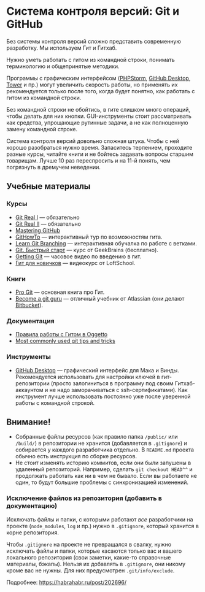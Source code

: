 # Система контроля версий: Git и GitHub
Без системы контроля версий сложно представить современную разработку. Мы используем Гит и Гитхаб.

Нужно уметь работать с гитом из командной строки, понимать терминологию и общепринятые методики.

Программы с графическим интерфейсом ([PHPStorm](https://www.jetbrains.com/help/phpstorm/2016.1/using-git-integration.html), [GitHub Desktop](desktop.github.com), [Tower](https://www.git-tower.com/) и пр.) могут увеличить скорость работы, но применять их рекомендуется только после того, когда будет понятно, как работать с гитом из командной строки.

Без командной строки не обойтись, в гите слишком много операций, чтобы делать для них кнопки. GUI-инструменты стоит рассматривать как средства, упрощающие рутинные задачи, а не как полноценную замену командной строке.

Система контроля версий довольно сложная штука. Чтобы с ней хорошо разобраться нужно время. Запаситесь терпением, проходите разные курсы, читайте книги и не бойтесь задавать вопросы старшим товарищам. Лучше 10 раз переспросить и на 11-й понять, чем погрязнуть в дремучем неведении.

## Учебные материалы
### Курсы
* [Git Real I](https://www.codeschool.com/courses/git-real) — обязательно
* [Git Real II](https://www.codeschool.com/courses/git-real-2) — обязательно
* [Mastering GitHub](https://www.codeschool.com/courses/mastering-github)
* [GitHowTo](https://githowto.com/ru) — интерактивный тур по возможностям гита.
* [Learn Git Branching](http://learngitbranching.js.org/) — интерактивная обучалка по работе с ветками.
* [Git. Быстрый старт](https://geekbrains.ru/courses/66) — курс от GeekBrains (бесплатно).
* [Getting Git](https://vimeo.com/14629850) — часовое видео по введению в гит.
* [Гит для новичков](https://www.youtube.com/watch?v=PEKN8NtBDQ0) — видеокурс от LoftSchool.

### Книги
* [Pro Git](https://git-scm.com/book/ru/v2) — основная книга про Гит.
* [Become a git guru](https://www.atlassian.com/git/tutorials) — отличный учебник от Atlassian (они делают [Bitbucket](http://bitbucket.org)).

### Документация
* [Правила работы с Гитом в Oggetto](http://w.oggettoweb.com/index.php?title=%D0%98%D1%81%D0%BF%D0%BE%D0%BB%D1%8C%D0%B7%D0%BE%D0%B2%D0%B0%D0%BD%D0%B8%D0%B5_git)
* [Most commonly used git tips and tricks](https://github.com/git-tips/tips)

### Инструменты
* [GitHub Desktop](https://desktop.github.com/) — графический интерфейс для Мака и Винды. Рекомендуется использовать для настройки ключей в гит-репозитории (просто залогиниться в программу под своим Гитхаб-аккаунтом и не надо заморачиваться с ssh-сертификатами). Как инструмент лучше использовать постоянно уже после уверенной работы с командной строкой.

## Внимание!
* Собранные файлы ресурсов (как правило папка `/public/` или `/build/`) в репозитории не хранится (добавляется в `.gitignore`) и собирается у каждого разработчика отдельно. В `README.md` проекта обычно есть инструкция по сборке ресурсов.
* Не стоит изменять историю коммитов, если они были запушены в удаленный репозиторий. Например, сделать `git checkout HEAD^^` и продолжать работать как ни в чем не бывало. Если вы работаете не один, то будут большие проблемы с синхронизацией изменений.

### Исключение файлов из репозитория (добавить в документацию)

Исключать файлы и папки, с которыми работают _все_ разработчики на проекте (`node_modules`, `log` и пр.) нужно в `.gitignore`, который хранится в корне репозитория.

Чтобы `.gitignore` на проекте не превращался в свалку, нужно исключать файлы и папки, которые касаются только вас и вашего локального репозитория (свои заметки, какие-то справочные материалы, бэкапы). Нельзя их добавлять в `.gitignore`, они никому кроме вас не нужны. Для них предусмотрен `.git/info/exclude`.

Подробнее: https://habrahabr.ru/post/202696/

